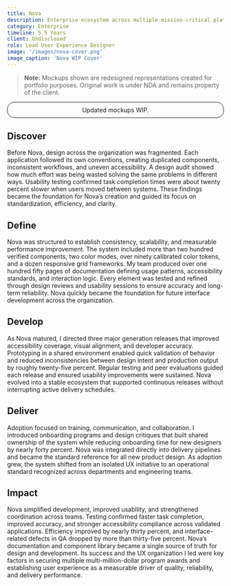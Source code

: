 ```yaml
---
title: Nova
description: Enterprise ecosystem across multiple mission-critical platforms.
category: Enterprise
timeline: 5.5 Years
client: Undisclosed
role: Lead User Experience Designer
image: '/images/nova-cover.png'
image_caption: 'Nova WIP Cover'
---
```


> <span style="color: var(--primary-color);">**Note:**</span> Mockups shown are redesigned representations created for portfolio purposes. Original work is under NDA and remains property of the client.

<div style="font-size: 14px; margin-top: 8px; margin-bottom: 24px; padding: 8px 16px; line-height: 1.4; text-align: center; border: 1px solid currentColor; border-radius: 16px;">Updated mockups WIP.</div>

## Discover
Before Nova, design across the organization was fragmented. Each application followed its own conventions, creating duplicated components, inconsistent workflows, and uneven accessibility. A design audit showed how much effort was being wasted solving the same problems in different ways. Usability testing confirmed task completion times were about twenty percent slower when users moved between systems. These findings became the foundation for Nova’s creation and guided its focus on standardization, efficiency, and clarity.

## Define
Nova was structured to establish consistency, scalability, and measurable performance improvement. The system included more than two hundred verified components, two color modes, over ninety calibrated color tokens, and a dozen responsive grid frameworks. My team produced over one hundred fifty pages of documentation defining usage patterns, accessibility standards, and interaction logic. Every element was tested and refined through design reviews and usability sessions to ensure accuracy and long-term reliability. Nova quickly became the foundation for future interface development across the organization.

## Develop
As Nova matured, I directed three major generation releases that improved accessibility coverage, visual alignment, and developer accuracy. Prototyping in a shared environment enabled quick validation of behavior and reduced inconsistencies between design intent and production output by roughly twenty-five percent. Regular testing and peer evaluations guided each release and ensured usability improvements were sustained. Nova evolved into a stable ecosystem that supported continuous releases without interrupting active delivery schedules.

## Deliver
Adoption focused on training, communication, and collaboration. I introduced onboarding programs and design critiques that built shared ownership of the system while reducing onboarding time for new designers by nearly forty percent. Nova was integrated directly into delivery pipelines and became the standard reference for all new product design. As adoption grew, the system shifted from an isolated UX initiative to an operational standard recognized across departments and engineering teams.

## Impact
Nova simplified development, improved usability, and strengthened coordination across teams. Testing confirmed faster task completion, improved accuracy, and stronger accessibility compliance across validated applications. Efficiency improved by nearly thirty percent, and interface-related defects in QA dropped by more than thirty-five percent. Nova’s documentation and component library became a single source of truth for design and development. Its success and the UX organization I led were key factors in securing multiple multi-million-dollar program awards and establishing user experience as a measurable driver of quality, reliability, and delivery performance.